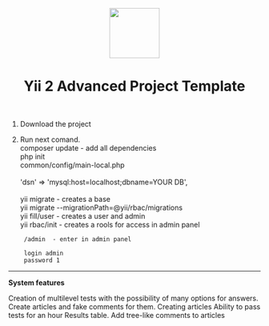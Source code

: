 <p align="center">
    <a href="https://github.com/yiisoft" target="_blank">
        <img src="https://avatars0.githubusercontent.com/u/993323" height="100px">
    </a>
    <h1 align="center">Yii 2 Advanced Project Template</h1>
    <br>
</p>

1. Download the project
3. Run next comand.</br>
        composer update    - add all dependencies</br>
        php init </br>
        common/config/main-local.php</br>
        </br>
            'dsn' => 'mysql:host=localhost;dbname=YOUR DB',</br>
        </br>
        yii migrate - creates a base </br>
        yii migrate --migrationPath=@yii/rbac/migrations</br>
        yii fill/user - creates a user and admin </br>
        yii rbac/init - creates a rools for access in admin panel </br>
        
        /admin  - enter in admin panel 
        
        login admin 
        password 1 
<hr>        
<b> System features     </b>

Creation of multilevel tests with the possibility of many options for answers.
Create articles and fake comments for them.
Creating articles
Ability to pass tests for an hour
Results table.
Add tree-like comments to articles
